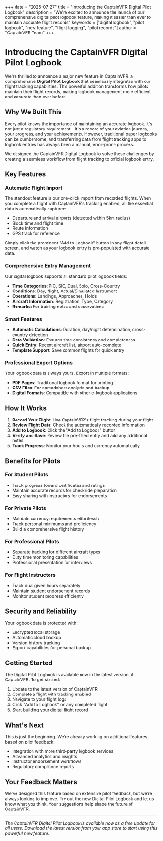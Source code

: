 +++
date = "2025-07-27"
title = "Introducing the CaptainVFR Digital Pilot Logbook"
description = "We're excited to announce the launch of our comprehensive digital pilot logbook feature, making it easier than ever to maintain accurate flight records"
keywords = ["digital logbook", "pilot logbook", "new feature", "flight logging", "pilot records"]
author = "CaptainVFR Team"
+++

# Introducing the CaptainVFR Digital Pilot Logbook

We're thrilled to announce a major new feature in CaptainVFR: a comprehensive **Digital Pilot Logbook** that seamlessly integrates with our flight tracking capabilities. This powerful addition transforms how pilots maintain their flight records, making logbook management more efficient and accurate than ever before.

## Why We Built This

Every pilot knows the importance of maintaining an accurate logbook. It's not just a regulatory requirement—it's a record of your aviation journey, your progress, and your achievements. However, traditional paper logbooks can be cumbersome, and transferring data from flight tracking apps to logbook entries has always been a manual, error-prone process.

We designed the CaptainVFR Digital Logbook to solve these challenges by creating a seamless workflow from flight tracking to official logbook entry.

## Key Features

### Automatic Flight Import
The standout feature is our one-click import from recorded flights. When you complete a flight with CaptainVFR's tracking enabled, all the essential data is automatically captured:
- Departure and arrival airports (detected within 5km radius)
- Block time and flight time
- Route information
- GPS track for reference

Simply click the prominent "Add to Logbook" button in any flight detail screen, and watch as your logbook entry is pre-populated with accurate data.

### Comprehensive Entry Management
Our digital logbook supports all standard pilot logbook fields:
- **Time Categories**: PIC, SIC, Dual, Solo, Cross-Country
- **Conditions**: Day, Night, Actual/Simulated Instrument
- **Operations**: Landings, Approaches, Holds
- **Aircraft Information**: Registration, Type, Category
- **Remarks**: For training notes and observations

### Smart Features
- **Automatic Calculations**: Duration, day/night determination, cross-country detection
- **Data Validation**: Ensures time consistency and completeness
- **Quick Entry**: Recent aircraft list, airport auto-complete
- **Template Support**: Save common flights for quick entry

### Professional Export Options
Your logbook data is always yours. Export in multiple formats:
- **PDF Pages**: Traditional logbook format for printing
- **CSV Files**: For spreadsheet analysis and backup
- **Digital Formats**: Compatible with other e-logbook applications

## How It Works

1. **Record Your Flight**: Use CaptainVFR's flight tracking during your flight
2. **Review Flight Data**: Check the automatically recorded information
3. **Add to Logbook**: Click the "Add to Logbook" button
4. **Verify and Save**: Review the pre-filled entry and add any additional notes
5. **Track Progress**: Monitor your hours and currency automatically

## Benefits for Pilots

### For Student Pilots
- Track progress toward certificates and ratings
- Maintain accurate records for checkride preparation
- Easy sharing with instructors for endorsements

### For Private Pilots
- Maintain currency requirements effortlessly
- Track personal minimums and proficiency
- Build a comprehensive flight history

### For Professional Pilots
- Separate tracking for different aircraft types
- Duty time monitoring capabilities
- Professional presentation for interviews

### For Flight Instructors
- Track dual given hours separately
- Maintain student endorsement records
- Monitor student progress efficiently

## Security and Reliability

Your logbook data is protected with:
- Encrypted local storage
- Automatic cloud backup
- Version history tracking
- Export capabilities for personal backup

## Getting Started

The Digital Pilot Logbook is available now in the latest version of CaptainVFR. To get started:

1. Update to the latest version of CaptainVFR
2. Complete a flight with tracking enabled
3. Navigate to your flight logs
4. Click "Add to Logbook" on any completed flight
5. Start building your digital flight record

## What's Next

This is just the beginning. We're already working on additional features based on pilot feedback:
- Integration with more third-party logbook services
- Advanced analytics and insights
- Instructor endorsement workflows
- Regulatory compliance reports

## Your Feedback Matters

We've designed this feature based on extensive pilot feedback, but we're always looking to improve. Try out the new Digital Pilot Logbook and let us know what you think. Your suggestions help shape the future of CaptainVFR.

---

*The CaptainVFR Digital Pilot Logbook is available now as a free update for all users. Download the latest version from your app store to start using this powerful new feature.*